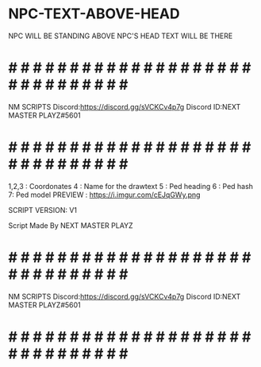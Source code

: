 # NPC-TEXT-ABOVE-HEAD
NPC WILL BE STANDING ABOVE NPC'S HEAD TEXT WILL BE THERE

# # # # # # # # # # # # # # # # # # # # # # # # # # # # # # # #
NM SCRIPTS
Discord:https://discord.gg/sVCKCv4p7g
Discord ID:NEXT MASTER PLAYZ#5601
# # # # # # # # # # # # # # # # # # # # # # # # # # # # # # # #
1,2,3 : Coordonates
4 : Name for the drawtext
5 : Ped heading
6 : Ped hash
7: Ped model
PREVIEW : https://i.imgur.com/cEJqGWy.png
 
SCRIPT VERSION: V1

Script Made By NEXT MASTER PLAYZ
# # # # # # # # # # # # # # # # # # # # # # # # # # # # # # # #
NM SCRIPTS
Discord:https://discord.gg/sVCKCv4p7g
Discord ID:NEXT MASTER PLAYZ#5601
# # # # # # # # # # # # # # # # # # # # # # # # # # # # # # # #
